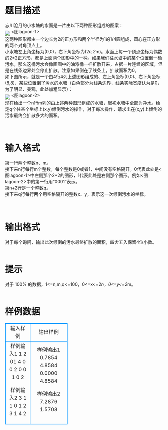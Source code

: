 # 

 
 # 题目描述 
忘川沧月的小水塘的水面是一片由以下两种图形组成的图案：<br><img src="/source/joyoi/tyvj-2009/img/aHR0cDovL3d3dy5qb3lvaS5jbi9wcm9ibGVtL3R5dmotMjAwOS9wcm9ibGVtaW1nL3AyMDA5LTEuanBn.jpg" border=0 align=middle>&nbsp;&lt;图lagoon-1&gt;<br>这两种图形都由一个边长为2的正方形和两个半径为1的1/4圆组成，圆心在正方形的两个对角顶点上。<br>小水塘左上角坐标为(0,0)，右下角坐标为(2*n,2*m)。水面上每一个顶点坐标为偶数的2*2正方形，都是上面两个图形中的一种。如果我们往水塘中的某个位置倒一桶污水，那么这桶污水会像画图中的油漆桶一样扩散开来，占据一片连续的区域，但是在线条边界处会停止扩散。注意如果倒在了线条上，扩散面积为0。<br>如下图所示，就是一个由4行4列上述图形组成的、左上角坐标(0,0)、右下角坐标(8,8)、某些位置倒了污水的水塘（白色部分为线条边界，线条实际宽度认为是0，为了明显、美观，此处加粗显示）：<br><img src="/source/joyoi/tyvj-2009/img/aHR0cDovL3d3dy5qb3lvaS5jbi9wcm9ibGVtL3R5dmotMjAwOS9wcm9ibGVtaW1nL3AyMDA5LTIucG5n.png" border=0 align=middle>&nbsp;&lt;图lagoon-2&gt;<br>现在给出一个n行m列的由上述两种图形组成的水塘，起初水塘中全部为净水。给定q个往某个坐标上(x,y)倾倒污水的操作，对于每次操作，请求出在(x,y)上倾倒的污水最终会扩散多大的面积。<br><br><br> 

 
 # 输入格式 
第一行两个整数n、m。<br>接下来n行每行m个整数，每个整数是0或者1，中间没有空格隔开。0代表此处是&lt;图lagoon-1&gt;中左侧那个2*2的图形，1代表此处是右侧那个图形。例如&lt;图lagoon-2&gt;中的第一行用“0001”表示。<br>第n+2行是一个整数q。<br>接下来q行每行两个用空格隔开的整数x、y，表示这一次倾倒污水的坐标。<br><br><br> 

 
 # 输出格式 
对于每个询问，输出此次倾倒的污水最终扩散的面积，四舍五入保留4位小数。<br><br> 

 
 # 提示 
对于&nbsp;100%&nbsp;的数据，1&lt;=n,m,q&lt;=100，0&lt;=x&lt;=2*n，0&lt;=y&lt;=2*m。<br><br> 
# 样例数据
<style>
        table,table tr th, table tr td { border:1px solid #0094ff; }
        table { width: 200px; min-height: 25px; line-height: 25px; text-align: center; border-collapse: collapse;}   
    </style>
<table>
	<tr>
		<td>输入样例</td>
		<td>输出样例</td>
	</tr>
<tr><td>样例输入1
1 2
01
4
0 0
2 0
0 1
0 2

样例输入2
3 1
1
0
1
2
3 1
4 2


</td><td>样例输出1
0.7854
4.8584
0.0000
4.8584

样例输出2
7.2876
1.5708


</td></tr></table>
